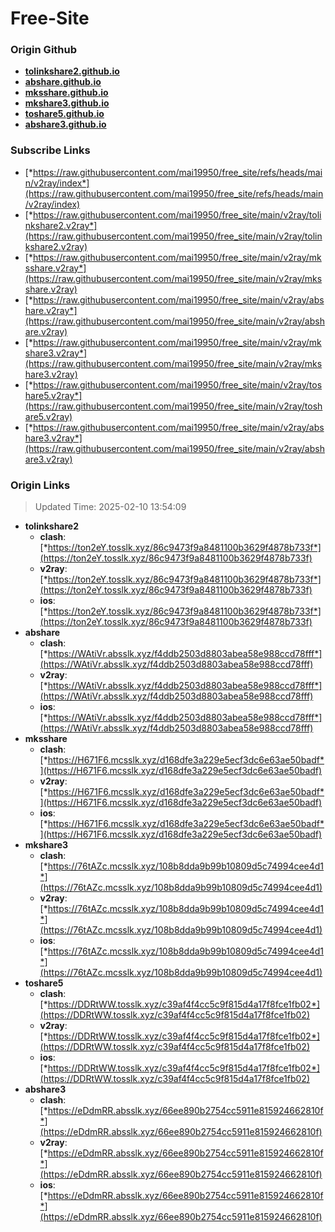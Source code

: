 # Free-Site

### Origin Github

- [**tolinkshare2.github.io**](https://github.com/tolinkshare2/tolinkshare2.github.io)
- [**abshare.github.io**](https://github.com/abshare/abshare.github.io)
- [**mksshare.github.io**](https://github.com/mksshare/mksshare.github.io)
- [**mkshare3.github.io**](https://github.com/mkshare3/mkshare3.github.io)
- [**toshare5.github.io**](https://github.com/toshare5/toshare5.github.io)
- [**abshare3.github.io**](https://github.com/abshare3/abshare3.github.io)

### Subscribe Links

- [*https://raw.githubusercontent.com/mai19950/free_site/refs/heads/main/v2ray/index*](https://raw.githubusercontent.com/mai19950/free_site/refs/heads/main/v2ray/index)
- [*https://raw.githubusercontent.com/mai19950/free_site/main/v2ray/tolinkshare2.v2ray*](https://raw.githubusercontent.com/mai19950/free_site/main/v2ray/tolinkshare2.v2ray)
- [*https://raw.githubusercontent.com/mai19950/free_site/main/v2ray/mksshare.v2ray*](https://raw.githubusercontent.com/mai19950/free_site/main/v2ray/mksshare.v2ray)
- [*https://raw.githubusercontent.com/mai19950/free_site/main/v2ray/abshare.v2ray*](https://raw.githubusercontent.com/mai19950/free_site/main/v2ray/abshare.v2ray)
- [*https://raw.githubusercontent.com/mai19950/free_site/main/v2ray/mkshare3.v2ray*](https://raw.githubusercontent.com/mai19950/free_site/main/v2ray/mkshare3.v2ray)
- [*https://raw.githubusercontent.com/mai19950/free_site/main/v2ray/toshare5.v2ray*](https://raw.githubusercontent.com/mai19950/free_site/main/v2ray/toshare5.v2ray)
- [*https://raw.githubusercontent.com/mai19950/free_site/main/v2ray/abshare3.v2ray*](https://raw.githubusercontent.com/mai19950/free_site/main/v2ray/abshare3.v2ray)

### Origin Links

> Updated Time: 2025-02-10 13:54:09

- **tolinkshare2**
  - **clash**: [*https://ton2eY.tosslk.xyz/86c9473f9a8481100b3629f4878b733f*](https://ton2eY.tosslk.xyz/86c9473f9a8481100b3629f4878b733f)
  - **v2ray**: [*https://ton2eY.tosslk.xyz/86c9473f9a8481100b3629f4878b733f*](https://ton2eY.tosslk.xyz/86c9473f9a8481100b3629f4878b733f)
  - **ios**: [*https://ton2eY.tosslk.xyz/86c9473f9a8481100b3629f4878b733f*](https://ton2eY.tosslk.xyz/86c9473f9a8481100b3629f4878b733f)
- **abshare**
  - **clash**: [*https://WAtiVr.absslk.xyz/f4ddb2503d8803abea58e988ccd78fff*](https://WAtiVr.absslk.xyz/f4ddb2503d8803abea58e988ccd78fff)
  - **v2ray**: [*https://WAtiVr.absslk.xyz/f4ddb2503d8803abea58e988ccd78fff*](https://WAtiVr.absslk.xyz/f4ddb2503d8803abea58e988ccd78fff)
  - **ios**: [*https://WAtiVr.absslk.xyz/f4ddb2503d8803abea58e988ccd78fff*](https://WAtiVr.absslk.xyz/f4ddb2503d8803abea58e988ccd78fff)
- **mksshare**
  - **clash**: [*https://H671F6.mcsslk.xyz/d168dfe3a229e5ecf3dc6e63ae50badf*](https://H671F6.mcsslk.xyz/d168dfe3a229e5ecf3dc6e63ae50badf)
  - **v2ray**: [*https://H671F6.mcsslk.xyz/d168dfe3a229e5ecf3dc6e63ae50badf*](https://H671F6.mcsslk.xyz/d168dfe3a229e5ecf3dc6e63ae50badf)
  - **ios**: [*https://H671F6.mcsslk.xyz/d168dfe3a229e5ecf3dc6e63ae50badf*](https://H671F6.mcsslk.xyz/d168dfe3a229e5ecf3dc6e63ae50badf)
- **mkshare3**
  - **clash**: [*https://76tAZc.mcsslk.xyz/108b8dda9b99b10809d5c74994cee4d1*](https://76tAZc.mcsslk.xyz/108b8dda9b99b10809d5c74994cee4d1)
  - **v2ray**: [*https://76tAZc.mcsslk.xyz/108b8dda9b99b10809d5c74994cee4d1*](https://76tAZc.mcsslk.xyz/108b8dda9b99b10809d5c74994cee4d1)
  - **ios**: [*https://76tAZc.mcsslk.xyz/108b8dda9b99b10809d5c74994cee4d1*](https://76tAZc.mcsslk.xyz/108b8dda9b99b10809d5c74994cee4d1)
- **toshare5**
  - **clash**: [*https://DDRtWW.tosslk.xyz/c39af4f4cc5c9f815d4a17f8fce1fb02*](https://DDRtWW.tosslk.xyz/c39af4f4cc5c9f815d4a17f8fce1fb02)
  - **v2ray**: [*https://DDRtWW.tosslk.xyz/c39af4f4cc5c9f815d4a17f8fce1fb02*](https://DDRtWW.tosslk.xyz/c39af4f4cc5c9f815d4a17f8fce1fb02)
  - **ios**: [*https://DDRtWW.tosslk.xyz/c39af4f4cc5c9f815d4a17f8fce1fb02*](https://DDRtWW.tosslk.xyz/c39af4f4cc5c9f815d4a17f8fce1fb02)
- **abshare3**
  - **clash**: [*https://eDdmRR.absslk.xyz/66ee890b2754cc5911e815924662810f*](https://eDdmRR.absslk.xyz/66ee890b2754cc5911e815924662810f)
  - **v2ray**: [*https://eDdmRR.absslk.xyz/66ee890b2754cc5911e815924662810f*](https://eDdmRR.absslk.xyz/66ee890b2754cc5911e815924662810f)
  - **ios**: [*https://eDdmRR.absslk.xyz/66ee890b2754cc5911e815924662810f*](https://eDdmRR.absslk.xyz/66ee890b2754cc5911e815924662810f)
